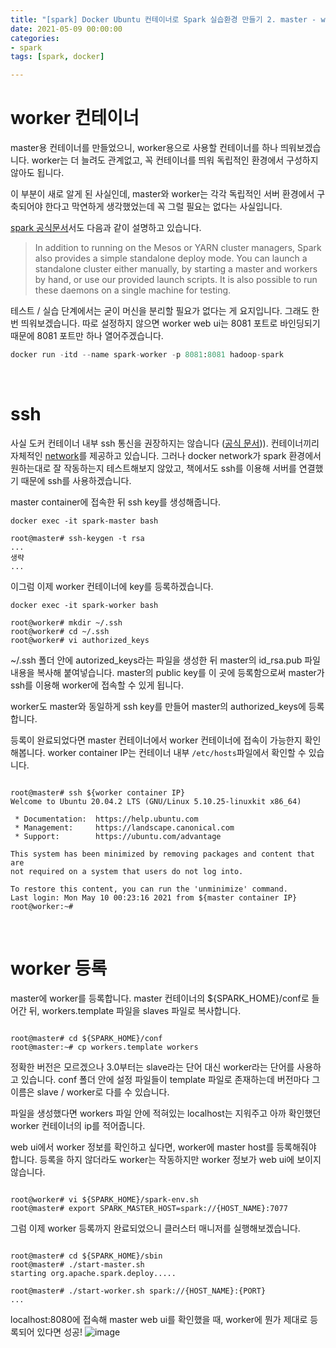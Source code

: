 ```yaml
---
title: "[spark] Docker Ubuntu 컨테이너로 Spark 실습환경 만들기 2. master - worker 환경 구성"
date: 2021-05-09 00:00:00
categories:
- spark
tags: [spark, docker]

---
```


# worker 컨테이너

master용 컨테이너를 만들었으니, worker용으로 사용할 컨테이너를 하나 띄워보겠습니다. worker는 더 늘려도 관계없고, 꼭 컨테이너를 띄워 독립적인 환경에서 구성하지 않아도 됩니다.

이 부분이 새로 알게 된 사실인데, master와 worker는 각각 독립적인 서버 환경에서 구축되어야 한다고 막연하게 생각했었는데 꼭 그럴 필요는 없다는 사실입니다. 

[spark 공식문서](https://spark.apache.org/docs/3.1.1/spark-standalone.html)서도 다음과 같이 설명하고 있습니다.
> In addition to running on the Mesos or YARN cluster managers, Spark also provides a simple standalone deploy mode. You can launch a standalone cluster either manually, by starting a master and workers by hand, or use our provided launch scripts. It is also possible to run these daemons on a single machine for testing.

테스트 / 실습 단계에서는 굳이 머신을 분리할 필요가 없다는 게 요지입니다. 그래도 한 번 띄워보겠습니다. 따로 설정하지 않으면 worker web ui는 8081 포트로 바인딩되기 때문에 8081 포트만 하나 열어주겠습니다.

```python
docker run -itd --name spark-worker -p 8081:8081 hadoop-spark
```
<br/>

# ssh
사실 도커 컨테이너 내부 ssh 통신을 권장하지는 않습니다 ([공식 문서](https://docs.docker.com/samples/running_ssh_service/))). 컨테이너끼리 자체적인 [network](https://docs.docker.com/network/)를 제공하고 있습니다.
그러나 docker network가 spark 환경에서 원하는대로 잘 작동하는지 테스트해보지 않았고, 책에서도 ssh를 이용해 서버를 연결했기 때문에 ssh를 사용하겠습니다.

master container에 접속한 뒤 ssh key를 생성해줍니다.
```shell
docker exec -it spark-master bash

root@master# ssh-keygen -t rsa
...
생략
...
```
이그럼 이제 worker 컨테이너에 key를 등록하겠습니다.
```shell
docker exec -it spark-worker bash

root@worker# mkdir ~/.ssh
root@worker# cd ~/.ssh
root@worker# vi authorized_keys
```
~/.ssh 폴더 안에 autorized_keys라는 파일을 생성한 뒤 master의 id_rsa.pub 파일 내용을 복사해 붙여넣습니다. master의 public key를 이 곳에 등록함으로써 master가 ssh를 이용해 worker에 접속할 수 있게 됩니다.

worker도 master와 동일하게 ssh key를 만들어 master의 authorized_keys에 등록합니다.

등록이 완료되었다면 master 컨테이너에서 worker 컨테이너에 접속이 가능한지 확인해봅니다. worker container IP는 컨테이너 내부 `/etc/hosts`파일에서 확인할 수 있습니다.



```shell

root@master# ssh ${worker container IP}
Welcome to Ubuntu 20.04.2 LTS (GNU/Linux 5.10.25-linuxkit x86_64)

 * Documentation:  https://help.ubuntu.com
 * Management:     https://landscape.canonical.com
 * Support:        https://ubuntu.com/advantage

This system has been minimized by removing packages and content that are
not required on a system that users do not log into.

To restore this content, you can run the 'unminimize' command.
Last login: Mon May 10 00:23:16 2021 from ${master container IP}
root@worker:~#
```
<br/>

# worker 등록
master에 worker를 등록합니다. master 컨테이너의 ${SPARK_HOME}/conf로 들어간 뒤, workers.template 파일을 slaves 파일로 복사합니다.
```shell

root@master# cd ${SPARK_HOME}/conf
root@master:~# cp workers.template workers
```
정확한 버전은 모르겠으나 3.0부터는 slave라는 단어 대신 worker라는 단어를 사용하고 있습니다. conf 폴더 안에 설정 파일들이 template 파일로 존재하는데 버전마다 그 이름은 slave / worker로 다를 수 있습니다.

파일을 생성했다면 workers 파일 안에 적혀있는 localhost는 지워주고 아까 확인했던 worker 컨테이너의 ip를 적어줍니다.

web ui에서 worker 정보를 확인하고 싶다면, worker에 master host를 등록해줘야 합니다. 등록을 하지 않더라도 worker는 작동하지만 worker 정보가 web ui에 보이지 않습니다.
```shell

root@worker# vi ${SPARK_HOME}/spark-env.sh
root@master# export SPARK_MASTER_HOST=spark://{HOST_NAME}:7077
```

그럼 이제 worker 등록까지 완료되었으니 클러스터 매니저를 실행해보겠습니다.
```shell

root@master# cd ${SPARK_HOME}/sbin
root@master# ./start-master.sh
starting org.apache.spark.deploy.....

root@master# ./start-worker.sh spark://{HOST_NAME}:{PORT}
...
```

localhost:8080에 접속해 master web ui를 확인했을 때, worker에 뭔가 제대로 등록되어 있다면 성공!
![image](https://user-images.githubusercontent.com/52685258/117578295-9ade4c00-b128-11eb-903d-91f89be90ba0.png)

